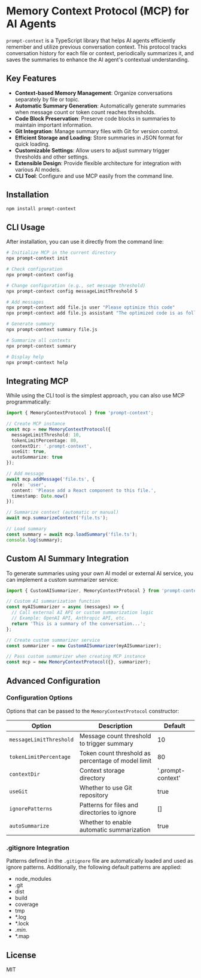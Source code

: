 # Memory Context Protocol (MCP) for AI Agents

`prompt-context` is a TypeScript library that helps AI agents efficiently remember and utilize previous conversation context. This protocol tracks conversation history for each file or context, periodically summarizes it, and saves the summaries to enhance the AI agent's contextual understanding.

## Key Features

- **Context-based Memory Management**: Organize conversations separately by file or topic.
- **Automatic Summary Generation**: Automatically generate summaries when message count or token count reaches thresholds.
- **Code Block Preservation**: Preserve code blocks in summaries to maintain important information.
- **Git Integration**: Manage summary files with Git for version control.
- **Efficient Storage and Loading**: Store summaries in JSON format for quick loading.
- **Customizable Settings**: Allow users to adjust summary trigger thresholds and other settings.
- **Extensible Design**: Provide flexible architecture for integration with various AI models.
- **CLI Tool**: Configure and use MCP easily from the command line.

## Installation

```bash
npm install prompt-context
```

## CLI Usage

After installation, you can use it directly from the command line:

```bash
# Initialize MCP in the current directory
npx prompt-context init

# Check configuration
npx prompt-context config

# Change configuration (e.g., set message threshold)
npx prompt-context config messageLimitThreshold 5

# Add messages
npx prompt-context add file.js user "Please optimize this code"
npx prompt-context add file.js assistant "The optimized code is as follows: ..."

# Generate summary
npx prompt-context summary file.js

# Summarize all contexts
npx prompt-context summary

# Display help
npx prompt-context help
```

## Integrating MCP

While using the CLI tool is the simplest approach, you can also use MCP programmatically:

```typescript
import { MemoryContextProtocol } from 'prompt-context';

// Create MCP instance
const mcp = new MemoryContextProtocol({
  messageLimitThreshold: 10,
  tokenLimitPercentage: 80,
  contextDir: '.prompt-context',
  useGit: true,
  autoSummarize: true
});

// Add message
await mcp.addMessage('file.ts', {
  role: 'user',
  content: 'Please add a React component to this file.',
  timestamp: Date.now()
});

// Summarize context (automatic or manual)
await mcp.summarizeContext('file.ts');

// Load summary
const summary = await mcp.loadSummary('file.ts');
console.log(summary);
```

## Custom AI Summary Integration

To generate summaries using your own AI model or external AI service, you can implement a custom summarizer service:

```typescript
import { CustomAISummarizer, MemoryContextProtocol } from 'prompt-context';

// Custom AI summarization function
const myAISummarizer = async (messages) => {
  // Call external AI API or custom summarization logic
  // Example: OpenAI API, Anthropic API, etc.
  return 'This is a summary of the conversation...';
};

// Create custom summarizer service
const summarizer = new CustomAISummarizer(myAISummarizer);

// Pass custom summarizer when creating MCP instance
const mcp = new MemoryContextProtocol({}, summarizer);
```

## Advanced Configuration

### Configuration Options

Options that can be passed to the `MemoryContextProtocol` constructor:

| Option | Description | Default |
|------|------|--------|
| `messageLimitThreshold` | Message count threshold to trigger summary | 10 |
| `tokenLimitPercentage` | Token count threshold as percentage of model limit | 80 |
| `contextDir` | Context storage directory | '.prompt-context' |
| `useGit` | Whether to use Git repository | true |
| `ignorePatterns` | Patterns for files and directories to ignore | [] |
| `autoSummarize` | Whether to enable automatic summarization | true |

### .gitignore Integration

Patterns defined in the `.gitignore` file are automatically loaded and used as ignore patterns. Additionally, the following default patterns are applied:

- node_modules
- .git
- dist
- build
- coverage
- tmp
- *.log
- *.lock
- *.min.*
- *.map

## License

MIT 